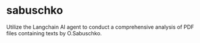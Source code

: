 # sabuschko
Utilize the Langchain AI agent to conduct a comprehensive analysis of PDF files containing texts by O.Sabuschko.
